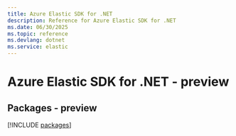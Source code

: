 ```yaml
---
title: Azure Elastic SDK for .NET
description: Reference for Azure Elastic SDK for .NET
ms.date: 06/30/2025
ms.topic: reference
ms.devlang: dotnet
ms.service: elastic
---
```

# Azure Elastic SDK for .NET - preview
## Packages - preview
[!INCLUDE [packages](elastic-index.md)]